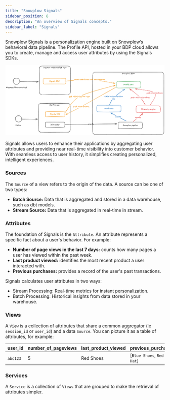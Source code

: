 ```yaml
---
title: "Snowplow Signals"
sidebar_position: 8
description: "An overview of Signals concepts."
sidebar_label: "Signals"
---
```


Snowplow Signals is a personalization engine built on Snowplow’s behavioral data pipeline. The Profile API, hosted in your BDP cloud allows you to create, manage and access user attributes by using the Signals SDKs.

![](./images/signals.png)

Signals allows users to enhance their applications by aggregating user attributes and providing near real-time visibility into customer behavior. With seamless access to user history, it simplifies creating personalized, intelligent experiences.

### Sources

The `Source` of a view refers to the origin of the data. A source can be one of two types:

- **Batch Source:** Data that is aggregated and stored in a data warehouse, such as dbt models.
- **Stream Source:** Data that is aggregated in real-time in stream.


### Attributes

The foundation of Signals is the `Attribute`. An attribute represents a specific fact about a user's behavior. For example:

- **Number of page views in the last 7 days:** counts how many pages a user has viewed within the past week.
- **Last product viewed:** identifies the most recent product a user interacted with.
- **Previous purchases:** provides a record of the user's past transactions.

Signals calculates user attributes in two ways:

- Stream Processing: Real-time metrics for instant personalization.
- Batch Processing: Historical insights from data stored in your warehouse.

### Views

A `View` is a collection of attributes that share a common aggregator (ie `session_id` or `user_id`) and a data `Source`. You can picture it as a table of attributes, for example:

| user_id | number_of_pageviews | last_product_viewed |  previous_purchases |
|---------|---------------------|---------------------|---------------------|
| `abc123`| 5                   |     Red Shoes       |[`Blue Shoes`, `Red Hat`]|


### Services

A `Service` is a collection of `Views` that are grouped to make the retrieval of attributes simpler. 


